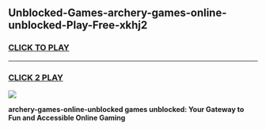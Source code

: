 
## Unblocked-Games-archery-games-online-unblocked-Play-Free-xkhj2
<h3>
<a href="https://premium76.site?title=archery-games-online-unblocked&ref=18A">CLICK TO PLAY</a></h3>
<hr>

<h3>
<a href="https://premium76.site?title=archery-games-online-unblocked&ref=18A">CLICK 2 PLAY</a>
  
</h3>

<a href="https://premium76.site?title=archery-games-online-unblocked&ref=18A"><img src="https://clearcache.store/games.png"></a>


**archery-games-online-unblocked games unblocked: Your Gateway to Fun and Accessible Online Gaming**

